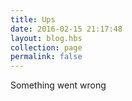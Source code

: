 ```yaml
---
title: Ups
date: 2016-02-15 21:17:48
layout: blog.hbs
collection: page
permalink: false
---
```


Something went wrong